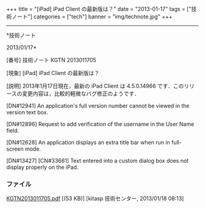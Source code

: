 ﻿+++
title = "[iPad] iPad Client の最新版は？"
date = "2013-01-17"
tags = ["技術ノート"]
categories = ["tech"]
banner = "img/technote.jpg"
+++

-----------------------------------------------------------------------------------------------------------------------------

*技術ノート

2013/01/17*


[番号]
技術ノート KGTN 2013011705

[現象]
[iPad] iPad Client の最新版は？

[説明]
2013年1月17日現在，最新の iPad Client は 4.5.0.14966
です．このリリースの変更内容は，比較的軽微なバグ修正のようです．

[DN#12941]
An application's full version number cannot be viewed in the version
text box.

[DN#12896]
Request to add verification of the username in the User Name field.

[DN#12628]
An application displays an extra title bar when run in full-screen mode.

[DN#13427] [CN#33661]
Text entered into a custom dialog box does not display properly on the
iPad.


### ファイル

 
 


[KGTN2013011705.pdf](http://techreport.kitasp.net/attachments/download/1184/KGTN2013011705.pdf)
 [(53 KB)] [kitasp 技術センター, 2013/01/18
08:13]


 


 

